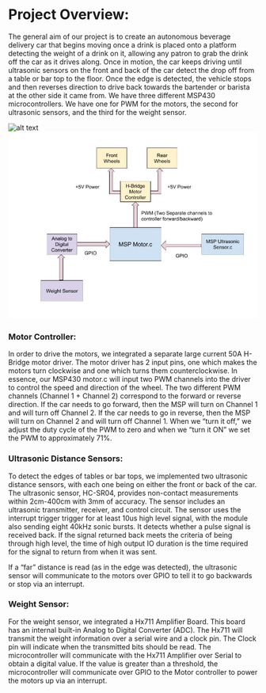 # Project Overview: 

The general aim of our project is to create an autonomous beverage delivery car that begins moving once a drink is placed onto a platform detecting the weight of a drink on it, allowing any patron to grab the drink off the car as it drives along. Once in motion, the car keeps driving until ultrasonic sensors on the front and back of the car detect the drop off from a table or bar top to the floor. Once the edge is detected, the vehicle stops and then reverses direction to drive back towards the bartender or barista at the other side it came from.
We have three different MSP430 microcontrollers. We have one for PWM for the motors, the second for ultrasonic sensors, and the third for the weight sensor. 

![alt text](https://github.com/nnh12/Food-Motor-Controller/blob/main/Car%20.png)
![alt text](https://github.com/nnh12/Beer-Bot/blob/main/Block%20Digram.jpg)

### Motor Controller:
In order to drive the motors, we integrated a separate large current 50A H-Bridge motor driver. The motor driver has 2 input pins, one which makes the motors turn clockwise and one which turns them counterclockwise. In essence, our MSP430 motor.c will input two PWM channels into the driver to control the speed and direction of the wheel.
The two different PWM channels (Channel 1 + Channel 2) correspond to the forward or reverse direction. If the car needs to go forward, then the MSP will turn on Channel 1 and will turn off Channel 2. If the car needs to go in reverse, then the MSP will turn on Channel 2 and will turn off Channel 1. When we “turn it off,” we adjust the duty cycle of the PWM to zero and when we “turn it ON”  we set the PWM to approximately 71%.


### Ultrasonic Distance Sensors:
To detect the edges of tables or bar tops, we implemented two ultrasonic distance sensors, with each one being on either the front or back of the car. The ultrasonic sensor, HC-SR04, provides non-contact measurements within 2cm-400cm with 3mm of accuracy. The sensor includes an ultrasonic transmitter, receiver, and control circuit. The sensor uses the interrupt trigger trigger for at least 10us high level signal, with the module also sending eight 40kHz sonic bursts. It detects whether a pulse signal is received back. If the signal returned back meets the criteria of being through high level, the time of high output IO duration is the time required for the signal to return from when it was sent. 

If a “far” distance is read (as in the edge was detected), the ultrasonic sensor will communicate to the motors over GPIO to tell it to go backwards or stop via an interrupt.

### Weight Sensor:
For the weight sensor, we integrated a Hx711 Amplifier Board. This board has an internal built-in Analog to Digital Converter (ADC). The Hx711 will transmit the weight information over a serial wire and a clock pin. The Clock pin will indicate when the transmitted bits should be read. The microcontroller will communicate with the Hx711 Amplifier over Serial to obtain a digital value. If the value is greater than a threshold, the microcontroller will communicate over GPIO to the Motor controller to power the motors up via an interrupt.  


